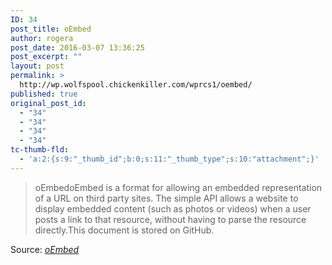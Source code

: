 ```yaml
---
ID: 34
post_title: oEmbed
author: rogera
post_date: 2016-03-07 13:36:25
post_excerpt: ""
layout: post
permalink: >
  http://wp.wolfspool.chickenkiller.com/wprcs1/oembed/
published: true
original_post_id:
  - "34"
  - "34"
  - "34"
  - "34"
tc-thumb-fld:
  - 'a:2:{s:9:"_thumb_id";b:0;s:11:"_thumb_type";s:10:"attachment";}'
---
```

<blockquote>oEmbedoEmbed is a format for allowing an embedded representation of a URL on third party sites. The simple API allows a website to display embedded content (such as photos or videos) when a user posts a link to that resource, without having to parse the resource directly.This document is stored on GitHub.</blockquote>
Source: <em><a href="http://oembed.com/">oEmbed</a></em>